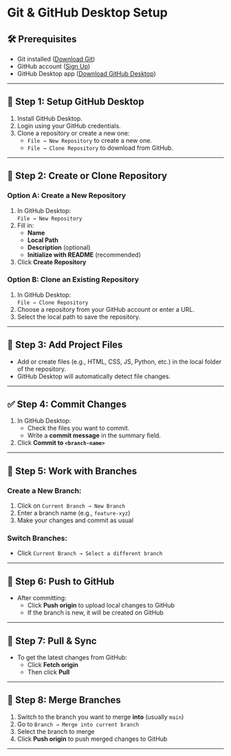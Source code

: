 # Git & GitHub Desktop Setup

## 🛠️ Prerequisites

- Git installed ([Download Git](https://git-scm.com/downloads))
- GitHub account ([Sign Up](https://github.com/))
- GitHub Desktop app ([Download GitHub Desktop](https://desktop.github.com/))

---

## 🔧 Step 1: Setup GitHub Desktop

1. Install GitHub Desktop.
2. Login using your GitHub credentials.
3. Clone a repository or create a new one:
   - `File → New Repository` to create a new one.
   - `File → Clone Repository` to download from GitHub.

---

## 📁 Step 2: Create or Clone Repository

### Option A: Create a New Repository

1. In GitHub Desktop:  
   `File → New Repository`
2. Fill in:
   - **Name**
   - **Local Path**
   - **Description** (optional)
   - **Initialize with README** (recommended)
3. Click **Create Repository**

### Option B: Clone an Existing Repository

1. In GitHub Desktop:  
   `File → Clone Repository`
2. Choose a repository from your GitHub account or enter a URL.
3. Select the local path to save the repository.

---

## 📄 Step 3: Add Project Files

- Add or create files (e.g., HTML, CSS, JS, Python, etc.) in the local folder of the repository.
- GitHub Desktop will automatically detect file changes.

---

## ✅ Step 4: Commit Changes

1. In GitHub Desktop:
   - Check the files you want to commit.
   - Write a **commit message** in the summary field.
2. Click **Commit to `<branch-name>`**

---

## 🌿 Step 5: Work with Branches

### Create a New Branch:

1. Click on `Current Branch → New Branch`
2. Enter a branch name (e.g., `feature-xyz`)
3. Make your changes and commit as usual

### Switch Branches:

- Click `Current Branch → Select a different branch`

---

## 🚀 Step 6: Push to GitHub

- After committing:
  - Click **Push origin** to upload local changes to GitHub
  - If the branch is new, it will be created on GitHub

---

## 🔁 Step 7: Pull & Sync

- To get the latest changes from GitHub:
  - Click **Fetch origin**
  - Then click **Pull**

---

## 🔀 Step 8: Merge Branches

1. Switch to the branch you want to merge **into** (usually `main`)
2. Go to `Branch → Merge into current branch`
3. Select the branch to merge
4. Click **Push origin** to push merged changes to GitHub

---

